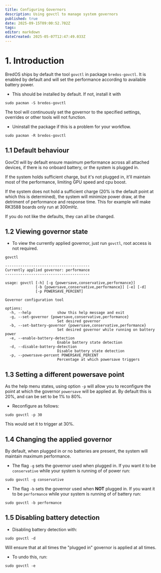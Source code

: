```yaml
---
title: Configuring Governors
description: Using govctl to manage system governors
published: true
date: 2025-09-15T09:00:52.702Z
tags: 
editor: markdown
dateCreated: 2025-05-07T12:47:49.033Z
---
```


# 1. Introduction

BredOS ships by default the tool `govctl` in package `bredos-govctl`.
It is enabled by default and will set the performance according to available battery power.

- This should be installed by default. If not, install it with
```
sudo pacman -S bredos-govctl
```

The tool will continuously set the governor to the specified settings, overrides or other tools will not function.
- Uninstall the package if this is a problem for your workflow.
```
sudo pacman -R bredos-govctl
```

## 1.1 Default behaviour

GovCtl will by default ensure maximum performance across all attached devices, if there is no onboard battery, or the system is plugged in.

If the system holds sufficient charge, but it's not plugged in, it'll maintain most of the performance, limiting GPU speed and cpu boost.

If the system does not hold a sufficient charge (20% is the default point at which this is determined),
the system will minimize power draw, at the detriment of performance and response time.
This for example will make RK3588 boards only run at 300mHz.

If you do not like the defaults, they can all be changed.

## 1.2 Viewing governor state

- To view the currently applied governor, just run `govctl`, root access is not required.
```
govctl
```
```
---------------------------------------
Currently applied governor: performance
---------------------------------------

usage: govctl [-h] [-g {powersave,conservative,performance}]
              [-b {powersave,conservative,performance}] [-e] [-d]
              [-p POWERSAVE_PERCENT]

Governor configuration tool

options:
  -h, --help            show this help message and exit
  -g, --set-governor {powersave,conservative,performance}
                        Set desired governor
  -b, --set-battery-governor {powersave,conservative,performance}
                        Set desired governor while running on battery power
  -e, --enable-battery-detection
                        Enable battery state detection
  -d, --disable-battery-detection
                        Disable battery state detection
  -p, --powersave-percent POWERSAVE_PERCENT
                        Percentage at which powersave triggers
```

## 1.3 Setting a different powersave point

As the help menu states, using option `-p` will allow you to reconfigure the point at which the governor `powersave` will be applied at. By default this is 20%, and can be set to be 1% to 80%.

- Reconfigure as follows:
```
sudo govctl -p 30
```
This would set it to trigger at 30%.

## 1.4 Changing the applied governor

By default, when plugged in or no batteries are present, the system will maintain maximum performance.
- The flag `-g` sets the governor used when plugged in. If you want it to be `conservative` while your system is running of of power run:
```
sudo govctl -g conservative
```
- The flag `-b` sets the governor used when **NOT** plugged in. If you want it to be `performance` while your system is running of of battery run:

```
sudo govctl -b performance
```


## 1.5 Disabling battery detection

- Disabling battery detection with:
```
sudo govctl -d
```
Will ensure that at all times the "plugged in" governor is applied at all times.

- To undo this, run:
```
sudo govctl -e
```